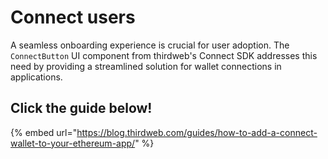# Connect users

A seamless onboarding experience is crucial for user adoption. The `ConnectButton` UI component from thirdweb's Connect SDK addresses this need by providing a streamlined solution for wallet connections in applications.

## Click the guide below!

{% embed url="https://blog.thirdweb.com/guides/how-to-add-a-connect-wallet-to-your-ethereum-app/" %}
